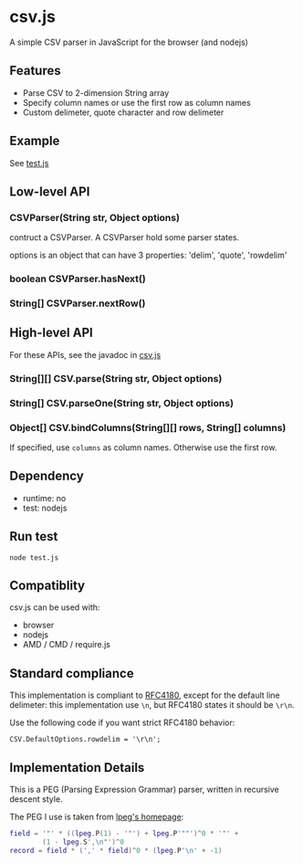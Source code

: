 # csv.js

A simple CSV parser in JavaScript for the browser (and nodejs)

## Features

* Parse CSV to 2-dimension String array
* Specify column names or use the first row as column names
* Custom delimeter, quote character and row delimeter

## Example

See [test.js](https://github.com/henix/csv.js/blob/master/test.js)

## Low-level API

### CSVParser(String str, Object options)

contruct a CSVParser. A CSVParser hold some parser states.

options is an object that can have 3 properties: 'delim', 'quote', 'rowdelim'

### boolean CSVParser.hasNext()

### String[] CSVParser.nextRow()

## High-level API

For these APIs, see the javadoc in [csv.js](https://github.com/henix/csv.js/blob/master/csv.js)

### String[][] CSV.parse(String str, Object options)

### String[] CSV.parseOne(String str, Object options)

### Object[] CSV.bindColumns(String[][] rows, String[] columns)

If specified, use `columns` as column names. Otherwise use the first row.

## Dependency

* runtime: no
* test: nodejs

## Run test

	node test.js

## Compatiblity

csv.js can be used with:

* browser
* nodejs
* AMD / CMD / require.js

## Standard compliance

This implementation is compliant to [RFC4180](http://tools.ietf.org/html/rfc4180), except for the default line delimeter: this implementation use `\n`, but RFC4180 states it should be `\r\n`.

Use the following code if you want strict RFC4180 behavior:

	CSV.DefaultOptions.rowdelim = '\r\n';

## Implementation Details

This is a PEG (Parsing Expression Grammar) parser, written in recursive descent style.

The PEG I use is taken from [lpeg's homepage](http://www.inf.puc-rio.br/~roberto/lpeg/):

```lua
field = '"' * ((lpeg.P(1) - '"') + lpeg.P'""')^0 * '"' +
		(1 - lpeg.S',\n"')^0
record = field * (',' * field)^0 * (lpeg.P'\n' + -1)
```
